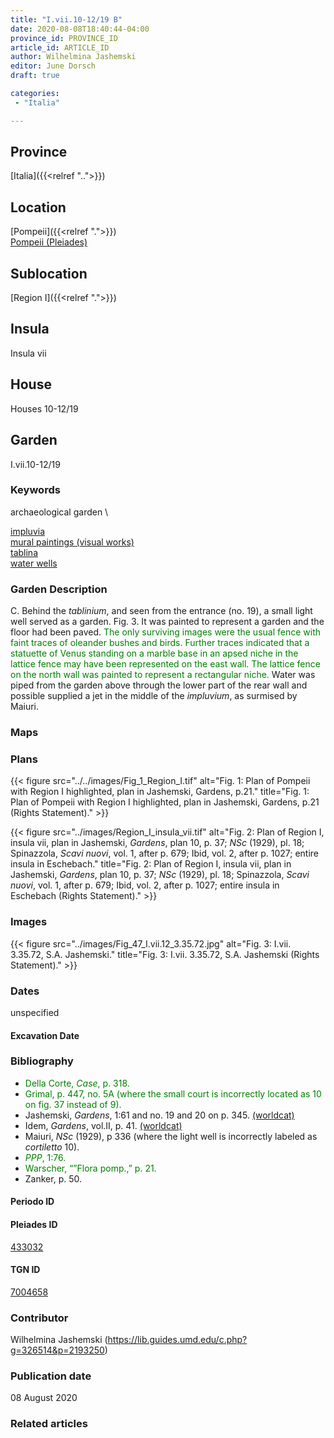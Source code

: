 ```yaml
---
title: "I.vii.10-12/19 B"
date: 2020-08-08T18:40:44-04:00
province_id: PROVINCE_ID
article_id: ARTICLE_ID
author: Wilhelmina Jashemski
editor: June Dorsch
draft: true

categories:
 - "Italia"

---
```


## Province

[Italia]({{<relref "..">}})

## Location

[Pompeii]({{<relref ".">}}) \
[Pompeii (Pleiades)](https://pleiades.stoa.org/places/433032)

## Sublocation

[Region I]({{<relref ".">}})

## Insula

Insula vii

## House

Houses 10-12/19

## Garden

I.vii.10-12/19

### Keywords

archaeological garden \

[impluvia](http://vocab.getty.edu/page/aat/300129867) \
[mural paintings (visual works)](http://vocab.getty.edu/page/aat/300033644) \
[tablina](http://vocab.getty.edu/page/aat/300004180) \
[water wells](http://vocab.getty.edu/page/aat/300152327)

### Garden Description

C. Behind the *tablinium*, and seen from the entrance (no. 19), a small light well served as a garden. Fig. 3. It was painted to represent a garden and the floor had been paved. <span style="color:green">The only surviving images were the usual fence with faint traces of oleander bushes and birds. Further traces indicated that a statuette of Venus standing on a marble base in an apsed niche in the lattice fence may have been represented on the east wall. The lattice fence on the north wall was painted to represent a rectangular niche.</span> Water was piped from the garden above through the lower part of the rear wall and possible supplied a jet in the middle of the *impluvium*, as surmised by Maiuri.

### Maps

<!--
OLD WAY (DO NOT USE)
![alt_text](../../images/image_name.ext)
*CAPTION*

NEW WAY ↓↓↓↓
{{< figure src="../../images/image_name.ext" alt="ALT_TEXT" title="CAPTION" >}}
-->

### Plans

{{< figure src="../../images/Fig_1_Region_I.tif" alt="Fig. 1: Plan of Pompeii with Region I highlighted, plan in Jashemski, Gardens, p.21." title="Fig. 1: Plan of Pompeii with Region I highlighted, plan in Jashemski, Gardens, p.21 (Rights Statement)." >}}

{{< figure src="../images/Region_I_insula_vii.tif" alt="Fig. 2: Plan of Region I, insula vii, plan in Jashemski, *Gardens*, plan 10, p. 37; *NSc* (1929), pl. 18; Spinazzola, *Scavi nuovi*, vol. 1, after p. 679; Ibid, vol. 2, after p. 1027; entire insula in Eschebach." title="Fig. 2: Plan of Region I, insula vii, plan in Jashemski, *Gardens*, plan 10, p. 37; *NSc* (1929), pl. 18; Spinazzola, *Scavi nuovi*, vol. 1, after p. 679; Ibid, vol. 2, after p. 1027; entire insula in Eschebach (Rights Statement)." >}}

### Images

{{< figure src="../images/Fig_47_I.vii.12_3.35.72.jpg" alt="Fig. 3: I.vii. 3.35.72, S.A. Jashemski." title="Fig. 3: I.vii. 3.35.72, S.A. Jashemski (Rights Statement)." >}}

### Dates

unspecified

#### Excavation Date


### Bibliography

* <span style="color:green">Della Corte, *Case*, p. 318.</span>
* <span style="color:green">Grimal, p. 447, no. 5A (where the small court is incorrectly located as 10 on fig. 37 instead of 9).</span>
* Jashemski, *Gardens*, 1:61 and no. 19 and 20 on p. 345. [(worldcat)](http://www.worldcat.org/oclc/884024123)
* Idem, *Gardens*, vol.II, p. 41. [(worldcat)](http://www.worldcat.org/oclc/921816405)
* Maiuri, *NSc* (1929), p 336 (where the light well is incorrectly labeled as *cortiletto* 10).
* <span style="color:green">*PPP*, 1:76.</span>
* <span style="color:green">Warscher, “”Flora pomp.,” p. 21.</span>
* Zanker, p. 50.

#### Periodo ID

<!-- [PERIODO_ID](https://pleiades.stoa.org/places/PLEIADES_ID) -->

#### Pleiades ID

[433032](https://pleiades.stoa.org/places/433032)

#### TGN ID

[7004658](http://vocab.getty.edu/page/tgn/7004658)

### Contributor

Wilhelmina Jashemski (https://lib.guides.umd.edu/c.php?g=326514&p=2193250)

### Publication date

08 August 2020

### Related articles

<!-- Links to other related articles. Leave blank for now -->
